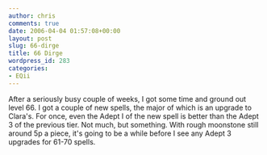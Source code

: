 ```yaml
---
author: chris
comments: true
date: 2006-04-04 01:57:08+00:00
layout: post
slug: 66-dirge
title: 66 Dirge
wordpress_id: 283
categories:
- EQii
---
```


After a seriously busy couple of weeks, I got some time and ground out level 66. I got a couple of new spells, the major of which is an upgrade to Clara's. For once, even the Adept I of the new spell is better than the Adept 3 of the previous tier. Not much, but something. With rough moonstone still around 5p a piece, it's going to be a while before I see any Adept 3 upgrades for 61-70 spells.
